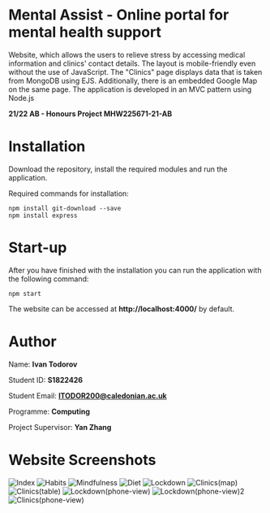 Mental Assist - Online portal for mental health support
==================

Website, which allows the users to relieve stress by accessing medical information and clinics' contact details. The layout is mobile-friendly even without the use of JavaScript. The "Clinics" page displays data that is taken from MongoDB using EJS. Additionally, there is an embedded Google Map on the same page. The application is developed in an MVC pattern using Node.js


**21/22 AB - Honours Project MHW225671-21-AB**

# Installation

Download the repository, install the required modules and run the application.

Required commands for installation:

```
npm install git-download --save
npm install express
```

# Start-up

After you have finished with the installation you can run the application with the following command:

```
npm start
```

The website can be accessed at **http://localhost:4000/** by default.

# Author

Name: **Ivan Todorov** 

Student ID: **S1822426**

Student Email: **ITODOR200@caledonian.ac.uk**

Programme: **Computing** 

Project Supervisor: **Yan Zhang**

# Website Screenshots
![Index](https://i.imgur.com/CPrEQWX.png)
![Habits](https://i.imgur.com/mQm3SMP.png)
![Mindfulness](https://i.imgur.com/8Spf64L.png)
![Diet](https://i.imgur.com/2boi5ye.png)
![Lockdown](https://i.imgur.com/l7d1zuB.png)
![Clinics(map)](https://i.imgur.com/fzV5Qlr.png)
![Clinics(table)](https://i.imgur.com/Vis7H1f.png)
![Lockdown(phone-view)](https://i.imgur.com/lJnGlOR.png)
![Lockdown(phone-view)2](https://i.imgur.com/HrIMJ8t.png)
![Clinics(phone-view)](https://i.imgur.com/vMNNYGD.png)


